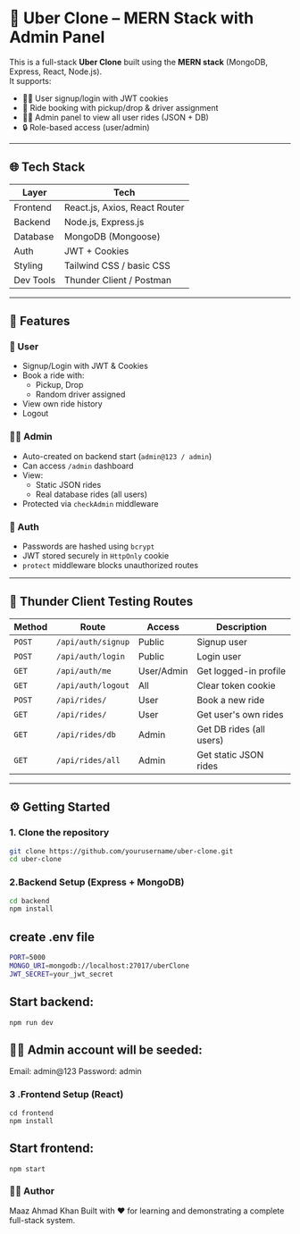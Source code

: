 # 🚖 Uber Clone – MERN Stack with Admin Panel

This is a full-stack **Uber Clone** built using the **MERN stack** (MongoDB, Express, React, Node.js).  
It supports:

- 🧑‍💼 User signup/login with JWT cookies  
- 🚗 Ride booking with pickup/drop & driver assignment  
- 🧑‍✈️ Admin panel to view all user rides (JSON + DB)  
- 🔒 Role-based access (user/admin)

---

## 🌐 Tech Stack

| Layer | Tech |
|-------|------|
| Frontend | React.js, Axios, React Router |
| Backend | Node.js, Express.js |
| Database | MongoDB (Mongoose) |
| Auth | JWT + Cookies |
| Styling | Tailwind CSS / basic CSS |
| Dev Tools | Thunder Client / Postman |

---

## 🚀 Features

### 👤 User
- Signup/Login with JWT & Cookies
- Book a ride with:
  - Pickup, Drop
  - Random driver assigned
- View own ride history
- Logout

### 🧑‍✈️ Admin
- Auto-created on backend start (`admin@123 / admin`)
- Can access `/admin` dashboard
- View:
  - Static JSON rides
  - Real database rides (all users)
- Protected via `checkAdmin` middleware

### 🔐 Auth
- Passwords are hashed using `bcrypt`
- JWT stored securely in `HttpOnly` cookie
- `protect` middleware blocks unauthorized routes

---

## 🧪 Thunder Client Testing Routes

| Method | Route | Access | Description |
|--------|-------|--------|-------------|
| `POST` | `/api/auth/signup` | Public | Signup user |
| `POST` | `/api/auth/login` | Public | Login user |
| `GET`  | `/api/auth/me` | User/Admin | Get logged-in profile |
| `GET`  | `/api/auth/logout` | All | Clear token cookie |
| `POST` | `/api/rides/` | User | Book a new ride |
| `GET`  | `/api/rides/` | User | Get user's own rides |
| `GET`  | `/api/rides/db` | Admin | Get DB rides (all users) |
| `GET`  | `/api/rides/all` | Admin | Get static JSON rides |

---

## ⚙️ Getting Started

### 1. Clone the repository

```bash
git clone https://github.com/yourusername/uber-clone.git
cd uber-clone
```

### 2.Backend Setup (Express + MongoDB)
```bash
cd backend
npm install
```

## create .env file
```bash
PORT=5000
MONGO_URI=mongodb://localhost:27017/uberClone
JWT_SECRET=your_jwt_secret
```

## Start backend:
```
npm run dev
```

## 🧑‍✈️ Admin account will be seeded:
Email: admin@123
Password: admin

 ### 3 .Frontend Setup (React)
```
cd frontend
npm install
```

## Start frontend:
```
npm start
```


### 👨‍💻 Author
Maaz Ahmad Khan
Built with ❤️ for learning and demonstrating a complete full-stack system.
